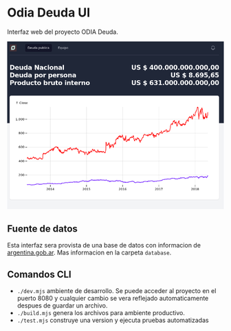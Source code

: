 # Odia Deuda UI

Interfaz web del proyecto ODIA Deuda.

![screenshot](screenshot.png)

## Fuente de datos

Esta interfaz sera provista de una base de datos con informacion de [argentina.gob.ar](https://www.argentina.gob.ar/economia/finanzas/datos).
Mas informacion en la carpeta `database`.

## Comandos CLI

- `./dev.mjs` ambiente de desarrollo. Se puede acceder al proyecto en el puerto 8080 y cualquier cambio se vera reflejado automaticamente despues de guardar un archivo.
- `./build.mjs` genera los archivos para ambiente productivo.
- `./test.mjs` construye una version y ejecuta pruebas automatizadas

